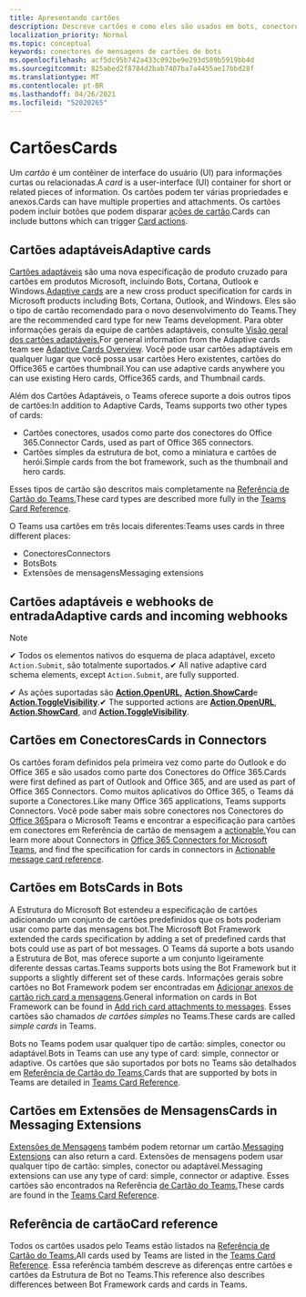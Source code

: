 ```yaml
---
title: Apresentando cartões
description: Descreve cartões e como eles são usados em bots, conectores e extensões de mensagens
localization_priority: Normal
ms.topic: conceptual
keywords: conectores de mensagens de cartões de bots
ms.openlocfilehash: acf5dc95b742a433c092be9e293d589b5919bb4d
ms.sourcegitcommit: 825abed2f8784d2bab7407ba7a4455ae17bbd28f
ms.translationtype: MT
ms.contentlocale: pt-BR
ms.lasthandoff: 04/26/2021
ms.locfileid: "52020265"
---
```

# <a name="cards"></a><span data-ttu-id="140f3-104">Cartões</span><span class="sxs-lookup"><span data-stu-id="140f3-104">Cards</span></span>

<span data-ttu-id="140f3-105">Um *cartão* é um contêiner de interface do usuário (UI) para informações curtas ou relacionadas.</span><span class="sxs-lookup"><span data-stu-id="140f3-105">A *card* is a user-interface (UI) container for short or related pieces of information.</span></span> <span data-ttu-id="140f3-106">Os cartões podem ter várias propriedades e anexos.</span><span class="sxs-lookup"><span data-stu-id="140f3-106">Cards can have multiple properties and attachments.</span></span> <span data-ttu-id="140f3-107">Os cartões podem incluir botões que podem disparar [ações de cartão](~/task-modules-and-cards/cards/cards-actions.md).</span><span class="sxs-lookup"><span data-stu-id="140f3-107">Cards can include buttons which can trigger [Card actions](~/task-modules-and-cards/cards/cards-actions.md).</span></span>

## <a name="adaptive-cards"></a><span data-ttu-id="140f3-108">Cartões adaptáveis</span><span class="sxs-lookup"><span data-stu-id="140f3-108">Adaptive cards</span></span>

<span data-ttu-id="140f3-109">[Cartões adaptáveis](~/task-modules-and-cards/cards/cards-reference.md#adaptive-card) são uma nova especificação de produto cruzado para cartões em produtos Microsoft, incluindo Bots, Cortana, Outlook e Windows.</span><span class="sxs-lookup"><span data-stu-id="140f3-109">[Adaptive cards](~/task-modules-and-cards/cards/cards-reference.md#adaptive-card) are a new cross product specification for cards in Microsoft products including Bots, Cortana, Outlook, and Windows.</span></span> <span data-ttu-id="140f3-110">Eles são o tipo de cartão recomendado para o novo desenvolvimento do Teams.</span><span class="sxs-lookup"><span data-stu-id="140f3-110">They are the recommended card type for new Teams development.</span></span> <span data-ttu-id="140f3-111">Para obter informações gerais da equipe de cartões adaptáveis, consulte [Visão geral dos cartões adaptáveis.](/adaptive-cards)</span><span class="sxs-lookup"><span data-stu-id="140f3-111">For general information from the Adaptive cards team see [Adaptive Cards Overview](/adaptive-cards).</span></span> <span data-ttu-id="140f3-112">Você pode usar cartões adaptáveis em qualquer lugar que você possa usar cartões Hero existentes, cartões do Office365 e cartões thumbnail.</span><span class="sxs-lookup"><span data-stu-id="140f3-112">You can use adaptive cards anywhere you can use existing Hero cards, Office365 cards, and Thumbnail cards.</span></span>

<span data-ttu-id="140f3-113">Além dos Cartões Adaptáveis, o Teams oferece suporte a dois outros tipos de cartões:</span><span class="sxs-lookup"><span data-stu-id="140f3-113">In addition to Adaptive Cards, Teams supports two other types of cards:</span></span>

* <span data-ttu-id="140f3-114">Cartões conectores, usados como parte dos conectores do Office 365.</span><span class="sxs-lookup"><span data-stu-id="140f3-114">Connector Cards, used as part of Office 365 connectors.</span></span>
* <span data-ttu-id="140f3-115">Cartões simples da estrutura de bot, como a miniatura e cartões de herói.</span><span class="sxs-lookup"><span data-stu-id="140f3-115">Simple cards from the bot framework, such as the thumbnail and hero cards.</span></span>

<span data-ttu-id="140f3-116">Esses tipos de cartão são descritos mais completamente na [Referência de Cartão do Teams.](~/task-modules-and-cards/cards/cards-reference.md)</span><span class="sxs-lookup"><span data-stu-id="140f3-116">These card types are described more fully in the [Teams Card Reference](~/task-modules-and-cards/cards/cards-reference.md).</span></span>

<span data-ttu-id="140f3-117">O Teams usa cartões em três locais diferentes:</span><span class="sxs-lookup"><span data-stu-id="140f3-117">Teams uses cards in three different places:</span></span>

* <span data-ttu-id="140f3-118">Conectores</span><span class="sxs-lookup"><span data-stu-id="140f3-118">Connectors</span></span>
* <span data-ttu-id="140f3-119">Bots</span><span class="sxs-lookup"><span data-stu-id="140f3-119">Bots</span></span>
* <span data-ttu-id="140f3-120">Extensões de mensagens</span><span class="sxs-lookup"><span data-stu-id="140f3-120">Messaging extensions</span></span>

## <a name="adaptive-cards-and-incoming-webhooks"></a><span data-ttu-id="140f3-121">Cartões adaptáveis e webhooks de entrada</span><span class="sxs-lookup"><span data-stu-id="140f3-121">Adaptive cards and incoming webhooks</span></span>

> [!NOTE]
>
> <span data-ttu-id="140f3-122">✔ Todos os elementos nativos do esquema de placa adaptável, exceto `Action.Submit`, são totalmente suportados.</span><span class="sxs-lookup"><span data-stu-id="140f3-122">✔ All native adaptive card schema elements, except `Action.Submit`, are fully supported.</span></span>
>
> <span data-ttu-id="140f3-123">✔ As ações suportadas são [**Action.OpenURL,**](https://adaptivecards.io/explorer/Action.OpenUrl.html) [**Action.ShowCard**](https://adaptivecards.io/explorer/Action.ShowCard.html)e [**Action.ToggleVisibility**](https://adaptivecards.io/explorer/Action.ToggleVisibility.html).</span><span class="sxs-lookup"><span data-stu-id="140f3-123">✔ The supported actions are [**Action.OpenURL**](https://adaptivecards.io/explorer/Action.OpenUrl.html), [**Action.ShowCard**](https://adaptivecards.io/explorer/Action.ShowCard.html), and [**Action.ToggleVisibility**](https://adaptivecards.io/explorer/Action.ToggleVisibility.html).</span></span>

## <a name="cards-in-connectors"></a><span data-ttu-id="140f3-124">Cartões em Conectores</span><span class="sxs-lookup"><span data-stu-id="140f3-124">Cards in Connectors</span></span>

<span data-ttu-id="140f3-125">Os cartões foram definidos pela primeira vez como parte do Outlook e do Office 365 e são usados como parte dos Conectores do Office 365.</span><span class="sxs-lookup"><span data-stu-id="140f3-125">Cards were first defined as part of Outlook and Office 365, and are used as part of Office 365 Connectors.</span></span> <span data-ttu-id="140f3-126">Como muitos aplicativos do Office 365, o Teams dá suporte a Conectores.</span><span class="sxs-lookup"><span data-stu-id="140f3-126">Like many Office 365 applications, Teams supports Connectors.</span></span> <span data-ttu-id="140f3-127">Você pode saber mais sobre conectores nos Conectores do [Office 365](~/webhooks-and-connectors/what-are-webhooks-and-connectors.md)para o Microsoft Teams e encontrar a especificação para cartões em conectores em Referência de cartão de mensagem a [actionable.](/outlook/actionable-messages/card-reference)</span><span class="sxs-lookup"><span data-stu-id="140f3-127">You can learn more about Connectors in [Office 365 Connectors for Microsoft Teams](~/webhooks-and-connectors/what-are-webhooks-and-connectors.md), and find the specification for cards in connectors in [Actionable message card reference](/outlook/actionable-messages/card-reference).</span></span>

## <a name="cards-in-bots"></a><span data-ttu-id="140f3-128">Cartões em Bots</span><span class="sxs-lookup"><span data-stu-id="140f3-128">Cards in Bots</span></span>

<span data-ttu-id="140f3-129">A Estrutura do Microsoft Bot estendeu a especificação de cartões adicionando um conjunto de cartões predefinidos que os bots poderiam usar como parte das mensagens bot.</span><span class="sxs-lookup"><span data-stu-id="140f3-129">The Microsoft Bot Framework extended the cards specification by adding a set of predefined cards that bots could use as part of bot messages.</span></span> <span data-ttu-id="140f3-130">O Teams dá suporte a bots usando a Estrutura de Bot, mas oferece suporte a um conjunto ligeiramente diferente dessas cartas.</span><span class="sxs-lookup"><span data-stu-id="140f3-130">Teams supports bots using the Bot Framework but it supports a slightly different set of these cards.</span></span> <span data-ttu-id="140f3-131">Informações gerais sobre cartões no Bot Framework podem ser encontradas em [Adicionar anexos de cartão rich card a mensagens](/bot-framework/nodejs/bot-builder-nodejs-send-rich-cards).</span><span class="sxs-lookup"><span data-stu-id="140f3-131">General information on cards in Bot Framework can be found in [Add rich card attachments to messages](/bot-framework/nodejs/bot-builder-nodejs-send-rich-cards).</span></span> <span data-ttu-id="140f3-132">Esses cartões são chamados *de cartões simples* no Teams.</span><span class="sxs-lookup"><span data-stu-id="140f3-132">These cards are called *simple cards* in Teams.</span></span>

<span data-ttu-id="140f3-133">Bots no Teams podem usar qualquer tipo de cartão: simples, conector ou adaptável.</span><span class="sxs-lookup"><span data-stu-id="140f3-133">Bots in Teams can use any type of card: simple, connector or adaptive.</span></span> <span data-ttu-id="140f3-134">Os cartões que são suportados por bots no Teams são detalhados em [Referência de Cartão do Teams.](~/task-modules-and-cards/cards/cards-reference.md)</span><span class="sxs-lookup"><span data-stu-id="140f3-134">Cards that are supported by bots in Teams are detailed in [Teams Card Reference](~/task-modules-and-cards/cards/cards-reference.md).</span></span>  

## <a name="cards-in-messaging-extensions"></a><span data-ttu-id="140f3-135">Cartões em Extensões de Mensagens</span><span class="sxs-lookup"><span data-stu-id="140f3-135">Cards in Messaging Extensions</span></span>

<span data-ttu-id="140f3-136">[Extensões de Mensagens](~/messaging-extensions/what-are-messaging-extensions.md) também podem retornar um cartão.</span><span class="sxs-lookup"><span data-stu-id="140f3-136">[Messaging Extensions](~/messaging-extensions/what-are-messaging-extensions.md) can also return a card.</span></span> <span data-ttu-id="140f3-137">Extensões de mensagens podem usar qualquer tipo de cartão: simples, conector ou adaptável.</span><span class="sxs-lookup"><span data-stu-id="140f3-137">Messaging extensions can use any type of card: simple, connector or adaptive.</span></span> <span data-ttu-id="140f3-138">Esses cartões são encontrados na Referência [de Cartão do Teams.](~/task-modules-and-cards/cards/cards-reference.md)</span><span class="sxs-lookup"><span data-stu-id="140f3-138">These cards are found in the [Teams Card Reference](~/task-modules-and-cards/cards/cards-reference.md).</span></span>

## <a name="card-reference"></a><span data-ttu-id="140f3-139">Referência de cartão</span><span class="sxs-lookup"><span data-stu-id="140f3-139">Card reference</span></span>

<span data-ttu-id="140f3-140">Todos os cartões usados pelo Teams estão listados na [Referência de Cartão do Teams.](~/task-modules-and-cards/cards/cards-reference.md)</span><span class="sxs-lookup"><span data-stu-id="140f3-140">All cards used by Teams are listed in the [Teams Card Reference](~/task-modules-and-cards/cards/cards-reference.md).</span></span> <span data-ttu-id="140f3-141">Essa referência também descreve as diferenças entre cartões e cartões da Estrutura de Bot no Teams.</span><span class="sxs-lookup"><span data-stu-id="140f3-141">This reference also describes differences between Bot Framework cards and cards in Teams.</span></span>
